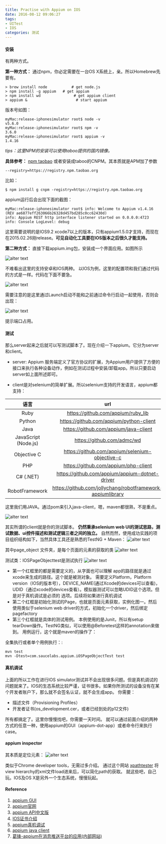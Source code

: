 ```yaml
---
title: Practise with Appium on IOS
date: 2016-08-12 09:06:27
tags: 
- UITest
- IOS
categories: 测试
---
```

#### 安装
有两种方式。

**第一种方式：**
通过npm，你必定需要在一台OS X系统上，亲。所以Homebrew先要有。

```shell
> brew install node           # get node.js
> npm install -g appium   # get appium
> npm install wd               # get appium client
> appium &                      # start appium
```
版本号如图：

```shell
myMac:release-iphonesimulator root$ node -v
v5.6.0
myMac:release-iphonesimulator root$ npm -v
3.6.0
myMac:release-iphonesimulator root$ appium -v
1.4.16
```

*tips：这里NPM的安装可以使用taboo提供的国内镜像。*

**具体参考：**
[npm taobao](https://npm.taobao.org/)
或者安装成taboo的CNPM。其本质就是APM加了参数

```shell
--registry=https://registry.npm.taobao.org
```
比如：

```shell
$ npm install g cnpm -registry=https://registry.npm.taobao.org
```

appium运行后会出现下面的截图：

```shell
myMac:release-iphonesimulator root$ info: Welcome to Appium v1.4.16 (REV ae6877eff263066b26328d457bd285c0cc62430d)
info: Appium REST http interface listener started on 0.0.0.0:4723
info: Console LogLevel: debug
```
这里需要说明的是IOS9.2 xcode7以上的版本，只有appium1.5.0才支持，而现在在2015.02.26刚release。**可见自动化工具要在IOS版本之后很久才能支持。**

**第二种方式：**
直接下载appium.img包，安装成一个界面应用。如图所示

![alter text](1.png)

不难看出这里的支持安卓和IOS两种。
以IOS为例，这里的配置项和我们通过代码的方式是一样。代码在下面不要急。

![alter text](2.png)

需要注意的是这里通过Launch启动不能和之前通过命令行启动一起使用，否则会出现：

![alter text](3.png)

提示端口占用。

#### 测试
那么server起来之后就可以写测试脚本了。现在介绍一下appium。它分为server和client。

- server: Appium 服务端定义了官方协议的扩展，为Appium用户提供了方便的接口来执行各种设备动作，例如在测试过程中安装/卸载app。所以只要启动server如上面所述即可。

- client是对selenium的简单扩展。所以selenium支持的开发语言，appium都支持：

|语言|url|
|:--:|:--:|
|Ruby|https://github.com/appium/ruby_lib|
|Python|https://github.com/appium/python-client|
|Java|https://github.com/appium/java-client|
|JavaScript (Node.js)|https://github.com/admc/wd|
|Objective C|https://github.com/appium/selenium-objective-c|
|PHP|https://github.com/appium/php-client|
|C# (.NET)|https://github.com/appium/appium-dotnet-driver|
|RobotFramework|https://github.com/jollychang/robotframework-appiumlibrary|

这里我们用JAVA。通过pom来引入java-client，嗯，maven都很熟，不是重点。

![alter text](4.png)

其实所谓的client就是你的测试脚本。
**仍然秉承selenium web UI的测试思路，测试数据、ui控件描述和测试逻辑三者之间的独立。**
自然而然，使用成功实践的项目组织结构如下，当然具体工具还是熟悉的TestNG + Maven：
![alter text](5.png)

其中page_object 文件夹，是每个页面的元素的获取的类
![alter text](6.png)

测试类：IOSPageObjecttest是测试执行
![alter text](7.png)

- 第一个红框里的都是需要定义的，从字面也可以理解
app的路径就是通过xcode来生成的路径。这个就是被测对象。
需要定义Platform，Platform version（IOS的版本号），DEVICE_NAME(通过Xcode的devices可以查看)，UDID（通过xcode的devices查看）。模拟器测试可以忽略UDID这个选项。但是对于真机调试是必须的
选项。后续将如果进行真机调试
- 第二个红框是初始化测试的Page，也就是页面元素获取，实例化图一。然后使用类似于selenium web driver的方式，初始化一个driver，然后绑定pagefactory
- 第三个红框就是具体的测试用例。
本例使用的是Junit，所以有setup  tearDown操作。TestNG类似，可以使用@Beforetest这样的annotation来做到。
用例运行，这个就是maven的操作了：

全集执行或者单个用例执行：:

```shell
mvn test
mvn -Dtest=com.saucelabs.appium.iOSPageObjectTest test
```

#### 真机调试
上面的所以工作在进行IOS simulator测试并不会出现很多问题。但是真机调试的问题就来了。IOS的生态系统比较严谨，证书很多。如果你所测试的设备没有在某个开发者账户下，那么就不会签名认证，就不会生成app。
你需要：

- 描述文件（Provisioning Profiles）
- 开发者证书(os_development.cer，或者已经到处的p12文件)

所有都搞定了。这里你慢慢找吧，你需要一天时间。
就可以通过前面介绍的两种方式的任意一种，使用appium的GUI（appium-dot-app）或者命令行来执行case。

#### appium inspector
其本质是定位元素：
![alter text](8.png)

类似于Chrome developer tools，无需过多介绍。
通过这个网站 [xpathtester](http://www.xpathtester.com/xpath )
将view hierarchy的xml文件load进来后，可以简化path的获取。
就这些吧，自己玩。IOS及OS X是另外一个生态系统，慢慢玩起。

#### Reference
1. [appium GUI](https://github.com/appium/appium-dot-apphttps://github.com/appium/appium-dot-app)
2. [appium官网](http://appium.io/http://appium.io/)
3. [appium API中文版](http://appium.io/slate/cn/master/?java#about-appium)
4. [IOS证书介绍](https://github.com/leecade/ios-dev-flow)
5. [appium真机调试](https://github.com/appium/appium/blob/master/docs/en/appium-setup/real-devices.mdhttps://github.com/appium/appium/blob/master/docs/en/appium-setup/real-devices.md)
6. [appium java client](https://github.com/appium/java-client)
7. [葛锋-appium在消息推送平台的应用(内部网站)](http://doc.hz.netease.com/pages/worddav/preview.action?fileName=%E8%91%9B%E9%94%8B-appium%E5%9C%A8%E6%B6%88%E6%81%AF%E6%8E%A8%E9%80%81%E5%B9%B3%E5%8F%B0%E7%9A%84%E5%BA%94%E7%94%A8.ppt&pageId=37660981)